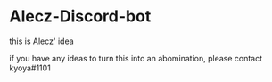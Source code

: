 # Alecz-Discord-bot

this is Alecz' idea

if you have any ideas to turn this into an abomination, please contact kyoya#1101
